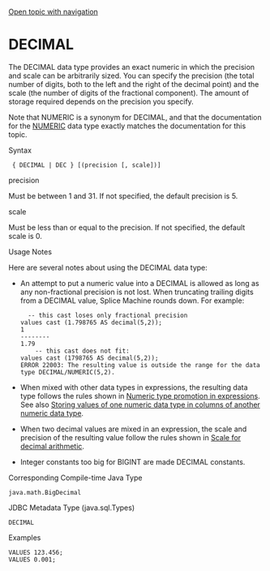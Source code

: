 [Open topic with navigation](../../../index.html#Shared/SQLReference/DataTypes/Decimal.html)

<a href="" id="DataTypes.Decimal"></a>[]()DECIMAL
=================================================

The <span class="CodeFont">DECIMAL</span> data type provides an exact numeric in which the precision and scale can be arbitrarily sized. You can specify the <span class="ItalicFont">precision</span> (the total number of digits, both to the left and the right of the decimal point) and the <span class="ItalicFont">scale</span> (the number of digits of the fractional component). The amount of storage required depends on the precision you specify.

Note that <span class="CodeFont">NUMERIC</span> is a synonym for <span class="CodeFont">DECIMAL</span>, and that the documentation for the <span class="CodeFont">[NUMERIC](Numeric.html)</span> data type exactly matches the documentation for this topic.

Syntax

``` FcnSyntax
 { DECIMAL | DEC } [(precision [, scale])]
```

precision

Must be between <span class="CodeFont">1</span> and <span class="CodeFont">31</span>. If not specified, the default precision is <span class="CodeFont">5</span>.

scale

Must be less than or equal to the precision. If not specified, the default scale is <span class="CodeFont">0</span>.

Usage Notes

Here are several notes about using the <span class="CodeFont">DECIMAL</span> data type:

-   An attempt to put a numeric value into a <span class="CodeFont">DECIMAL</span> is allowed as long as any non-fractional precision is not lost. When truncating trailing digits from a <span class="CodeFont">DECIMAL</span> value, Splice Machine rounds down. For example:
    ``` Example
      -- this cast loses only fractional precision
    values cast (1.798765 AS decimal(5,2));
    1
    --------
    1.79
        -- this cast does not fit:
    values cast (1798765 AS decimal(5,2));
    ERROR 22003: The resulting value is outside the range for the data type DECIMAL/NUMERIC(5,2).
    ```

-   When mixed with other data types in expressions, the resulting data type follows the rules shown in [Numeric type promotion in expressions](Intro.NumericTypes.html#NumericTypePromotion). See also [Storing values of one numeric data type in columns of another numeric data type](Intro.NumericTypes.html#StoringValues).
-   When two decimal values are mixed in an expression, the scale and precision of the resulting value follow the rules shown in [Scale for decimal arithmetic](Intro.NumericTypes.html#Scale).
-   Integer constants too big for <span class="CodeFont">BIGINT</span> are made <span class="CodeFont">DECIMAL</span> constants.

Corresponding Compile-time Java Type

``` FcnSyntax
java.math.BigDecimal
```

JDBC Metadata Type (java.sql.Types)

``` FcnSyntax
DECIMAL
```

Examples

``` Example
VALUES 123.456;
VALUES 0.001;
```

 


